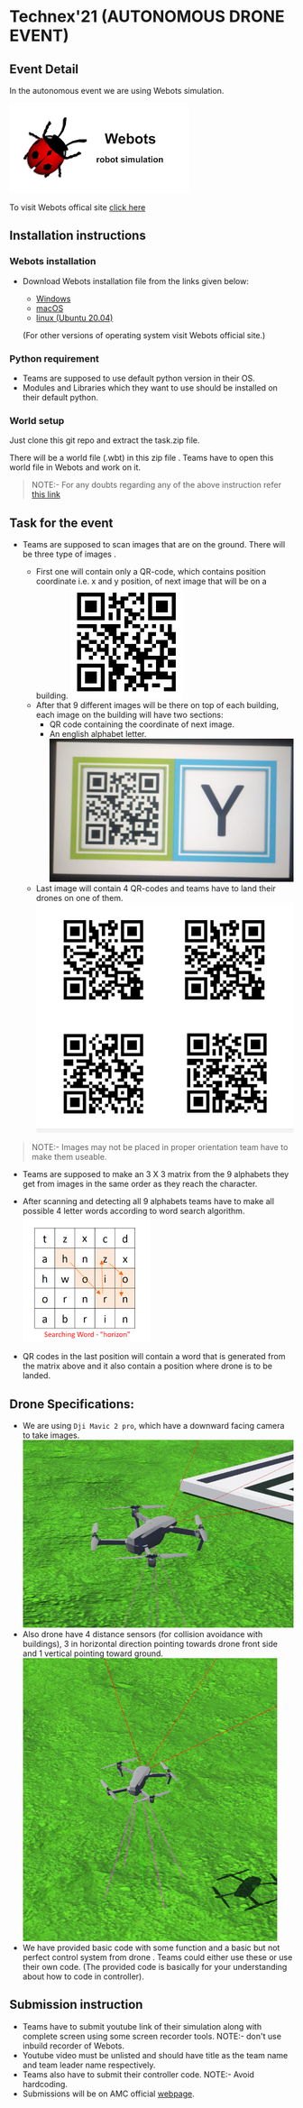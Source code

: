 # Technex'21 (AUTONOMOUS DRONE EVENT)
## Event Detail
In the autonomous event we are using Webots simulation.

![img1](amc/webots.png)

To visit Webots offical site [click here](https://cyberbotics.com/)

## Installation instructions
###   Webots installation
- Download Webots installation file from the links given below:
  - [Windows](https://github.com/cyberbotics/webots/releases/download/R2021a/webots-R2021a_setup.exe)
  - [macOS](https://github.com/cyberbotics/webots/releases/download/R2021a/webots-R2021a.dmg)
  - [linux (Ubuntu 20.04)](https://github.com/cyberbotics/webots/releases/download/R2021a/webots-R2021a-x86-64.tar.bz2)
  
  (For other versions of operating system visit Webots official site.)

### Python requirement
-  Teams are supposed to use default python version in their OS.
-  Modules and Libraries which they want to use should be installed on their default python.

### World setup

Just clone this git repo and extract the task.zip file.

There will be a world file (.wbt) in this zip file . Teams have to open this world file in Webots and work on it.

>NOTE:- For any doubts regarding any of the above instruction refer [this link](https://cyberbotics.com/doc/guide/index)


## Task for the event

- Teams are supposed to scan images that are on the ground. There will be three type of images .

  - First one will contain only a QR-code, which contains position coordinate i.e. x and y position, of next image that will be on a building.
  ![first](amc/yash.png)  
  - After that 9 different images will be there on top of each building, each image on the building will have two sections:
    - QR code containing the coordinate of next image.
    - An english alphabet letter.
  ![second](amc/second.jpeg)
  - Last image will contain 4 QR-codes and teams have to land their drones on one of them.
  ![third](amc/end.JPG)


>NOTE:- Images may not be placed in proper orientation team have to make them useable.

 - Teams are supposed to make an 3 X 3 matrix from the 9 alphabets they get from images in the same order as they reach the character.
 
 - After scanning and detecting all 9 alphabets teams have to make all possible 4 letter words according to word search algorithm.
 ![word](amc/word.png)
 - QR codes in the last position will contain a word that is generated from the matrix above and it also contain a position where drone is to be landed. 
 
## Drone Specifications:
- We are using `Dji Mavic 2 pro`, which have a downward facing camera to take images.
![dji](amc/dji.png)
- Also drone have 4 distance sensors (for collision avoidance with buildings), 3 in horizontal direction pointing towards drone front side and 1 vertical pointing toward ground.
![dji2](amc/dji2.png)
- We have provided basic code with some function and a basic but not perfect control system from drone . Teams could either use these or use their own code. (The provided code is basically for your understanding about how to code in controller).


## Submission instruction
- Teams have to submit youtube link of their simulation along with complete screen using some screen recorder tools. NOTE:- don't use inbuild recorder of Webots.
- Youtube video must be unlisted and should have title as the team name and team leader name respectively.
- Teams also have to submit their controller code. NOTE:- Avoid hardcoding. 
- Submissions will be on AMC official [webpage](https://forms.gle/4rLceiFoksNxGdtN6).     
   
